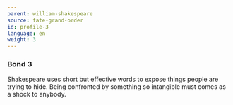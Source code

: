 ```yaml
---
parent: william-shakespeare
source: fate-grand-order
id: profile-3
language: en
weight: 3
---
```


### Bond 3

Shakespeare uses short but effective words to expose things people are trying to hide. Being confronted by something so intangible must comes as a shock to anybody.
